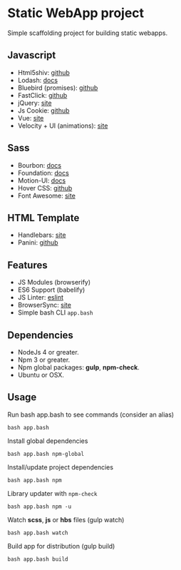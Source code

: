 Static WebApp project
=======================

Simple scaffolding project for building static webapps.

## Javascript

- Html5shiv:  [github](https://github.com/aFarkas/html5shiv)
- Lodash:  [docs](https://lodash.com/docs)
- Bluebird (promises):  [github](https://github.com/petkaantonov/bluebird)
- FastClick:  [github](https://github.com/ftlabs/fastclick)
- jQuery:  [site](https://jquery.com/)
- Js Cookie:  [github](https://github.com/js-cookie/js-cookie)
- Vue:  [site](https://vuejs.org/)
- Velocity + UI (animations):  [site](https://julian.com/)

## Sass

- Bourbon:  [docs](http://bourbon.io/docs/)
- Foundation:  [docs](http://foundation.zurb.com/sites/docs/)
- Motion-UI:  [docs](http://foundation.zurb.com/sites/docs/motion-ui.html)
- Hover CSS:  [github](http://ianlunn.github.io/Hover/)
- Font Awesome:  [site](http://fontawesome.io/)

## HTML Template

- Handlebars: [site](http://handlebarsjs.com/)
- Panini: [github](https://github.com/zurb/panini)

## Features

- JS Modules (browserify)
- ES6 Support (babelify)
- JS Linter: [eslint](http://eslint.org/)
- BrowserSync: [site](https://www.browsersync.io/)
- Simple bash CLI `app.bash`

## Dependencies

- NodeJs 4 or greater.
- Npm 3 or greater.
- Npm global packages: **gulp**, **npm-check**.
- Ubuntu or OSX.

## Usage

Run bash app.bash to see commands (consider an alias)
```
bash app.bash
```

Install global dependencies
```
bash app.bash npm-global
```

Install/update project dependencies
```
bash app.bash npm
```

Library updater with `npm-check`
```
bash app.bash npm -u
```

Watch **scss**, **js** or **hbs** files (gulp watch)
```
bash app.bash watch
```

Build app for distribution (gulp build)
```
bash app.bash build
```
